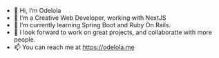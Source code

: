 - 👋 Hi, I’m Odelola
- 👀 I’m a Creative Web Developer, working with NextJS
- 🌱 I’m currently learning Spring Boot and Ruby On Rails.
- 💞️ I look forward to work on great projects, and collaboratte with more people.
- 📫 You can reach me at https://odelola.me

<!---
Odelola/Odelola is a ✨ special ✨ repository because its `README.md` (this file) appears on your GitHub profile.
You can click the Preview link to take a look at your changes.
--->
